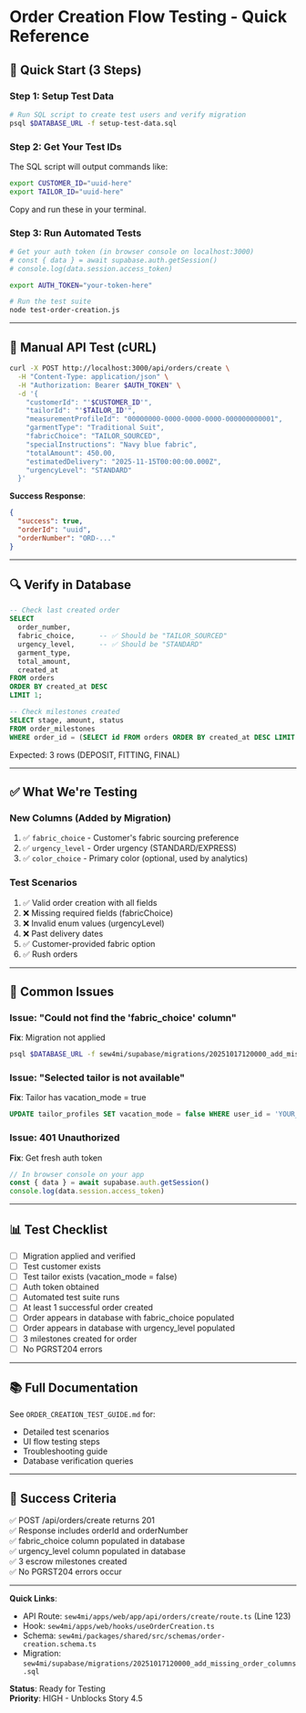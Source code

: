# Order Creation Flow Testing - Quick Reference

## 🚀 Quick Start (3 Steps)

### Step 1: Setup Test Data
```bash
# Run SQL script to create test users and verify migration
psql $DATABASE_URL -f setup-test-data.sql
```

### Step 2: Get Your Test IDs
The SQL script will output commands like:
```bash
export CUSTOMER_ID="uuid-here"
export TAILOR_ID="uuid-here"
```

Copy and run these in your terminal.

### Step 3: Run Automated Tests
```bash
# Get your auth token (in browser console on localhost:3000)
# const { data } = await supabase.auth.getSession()
# console.log(data.session.access_token)

export AUTH_TOKEN="your-token-here"

# Run the test suite
node test-order-creation.js
```

---

## 📝 Manual API Test (cURL)

```bash
curl -X POST http://localhost:3000/api/orders/create \
  -H "Content-Type: application/json" \
  -H "Authorization: Bearer $AUTH_TOKEN" \
  -d '{
    "customerId": "'$CUSTOMER_ID'",
    "tailorId": "'$TAILOR_ID'",
    "measurementProfileId": "00000000-0000-0000-0000-000000000001",
    "garmentType": "Traditional Suit",
    "fabricChoice": "TAILOR_SOURCED",
    "specialInstructions": "Navy blue fabric",
    "totalAmount": 450.00,
    "estimatedDelivery": "2025-11-15T00:00:00.000Z",
    "urgencyLevel": "STANDARD"
  }'
```

**Success Response**:
```json
{
  "success": true,
  "orderId": "uuid",
  "orderNumber": "ORD-..."
}
```

---

## 🔍 Verify in Database

```sql
-- Check last created order
SELECT 
  order_number,
  fabric_choice,      -- ✅ Should be "TAILOR_SOURCED"
  urgency_level,      -- ✅ Should be "STANDARD"
  garment_type,
  total_amount,
  created_at
FROM orders
ORDER BY created_at DESC
LIMIT 1;

-- Check milestones created
SELECT stage, amount, status
FROM order_milestones
WHERE order_id = (SELECT id FROM orders ORDER BY created_at DESC LIMIT 1);
```

Expected: 3 rows (DEPOSIT, FITTING, FINAL)

---

## ✅ What We're Testing

### New Columns (Added by Migration)
1. ✅ `fabric_choice` - Customer's fabric sourcing preference
2. ✅ `urgency_level` - Order urgency (STANDARD/EXPRESS)
3. ✅ `color_choice` - Primary color (optional, used by analytics)

### Test Scenarios
1. ✅ Valid order creation with all fields
2. ❌ Missing required fields (fabricChoice)
3. ❌ Invalid enum values (urgencyLevel)
4. ❌ Past delivery dates
5. ✅ Customer-provided fabric option
6. ✅ Rush orders

---

## 🐛 Common Issues

### Issue: "Could not find the 'fabric_choice' column"
**Fix**: Migration not applied
```bash
psql $DATABASE_URL -f sew4mi/supabase/migrations/20251017120000_add_missing_order_columns.sql
```

### Issue: "Selected tailor is not available"
**Fix**: Tailor has vacation_mode = true
```sql
UPDATE tailor_profiles SET vacation_mode = false WHERE user_id = 'YOUR_TAILOR_ID';
```

### Issue: 401 Unauthorized
**Fix**: Get fresh auth token
```javascript
// In browser console on your app
const { data } = await supabase.auth.getSession()
console.log(data.session.access_token)
```

---

## 📊 Test Checklist

- [ ] Migration applied and verified
- [ ] Test customer exists
- [ ] Test tailor exists (vacation_mode = false)
- [ ] Auth token obtained
- [ ] Automated test suite runs
- [ ] At least 1 successful order created
- [ ] Order appears in database with fabric_choice populated
- [ ] Order appears in database with urgency_level populated
- [ ] 3 milestones created for order
- [ ] No PGRST204 errors

---

## 📚 Full Documentation

See `ORDER_CREATION_TEST_GUIDE.md` for:
- Detailed test scenarios
- UI flow testing steps
- Troubleshooting guide
- Database verification queries

---

## 🎯 Success Criteria

✅ POST /api/orders/create returns 201  
✅ Response includes orderId and orderNumber  
✅ fabric_choice column populated in database  
✅ urgency_level column populated in database  
✅ 3 escrow milestones created  
✅ No PGRST204 errors occur  

---

**Quick Links**:
- API Route: `sew4mi/apps/web/app/api/orders/create/route.ts` (Line 123)
- Hook: `sew4mi/apps/web/hooks/useOrderCreation.ts`
- Schema: `sew4mi/packages/shared/src/schemas/order-creation.schema.ts`
- Migration: `sew4mi/supabase/migrations/20251017120000_add_missing_order_columns.sql`

**Status**: Ready for Testing  
**Priority**: HIGH - Unblocks Story 4.5

